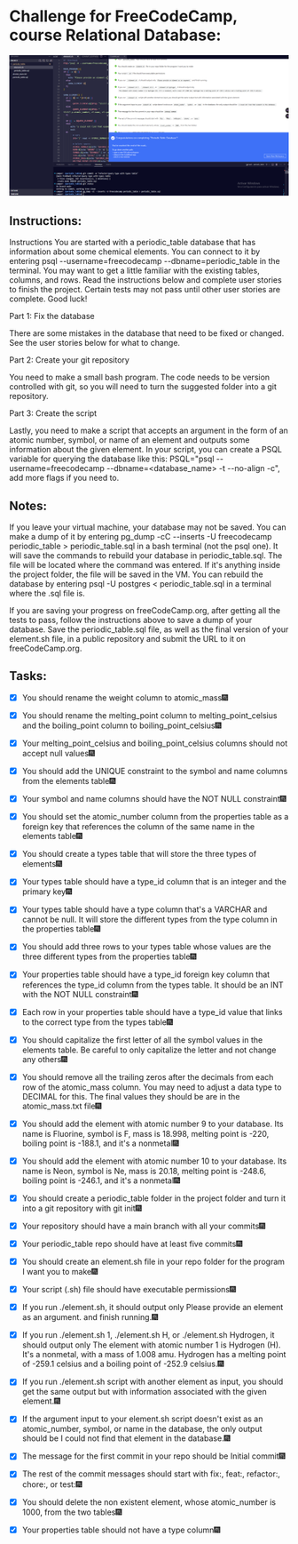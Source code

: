 # Challenge for FreeCodeCamp, course Relational Database:

![Example of view menu from program](https://github.com/Oscaruncode/periodic_table_fcc_db/blob/main/resources/images/db%20periodic%20table.PNG?raw=true)

## Instructions:
Instructions
You are started with a periodic_table database that has information about some chemical elements. You can connect to it by entering psql --username=freecodecamp --dbname=periodic_table in the terminal. You may want to get a little familiar with the existing tables, columns, and rows. Read the instructions below and complete user stories to finish the project. Certain tests may not pass until other user stories are complete. Good luck!

Part 1: Fix the database

There are some mistakes in the database that need to be fixed or changed. See the user stories below for what to change.

Part 2: Create your git repository

You need to make a small bash program. The code needs to be version controlled with git, so you will need to turn the suggested folder into a git repository.

Part 3: Create the script

Lastly, you need to make a script that accepts an argument in the form of an atomic number, symbol, or name of an element and outputs some information about the given element. In your script, you can create a PSQL variable for querying the database like this: PSQL="psql --username=freecodecamp --dbname=<database_name> -t --no-align -c", add more flags if you need to.

## Notes:
If you leave your virtual machine, your database may not be saved. You can make a dump of it by entering pg_dump -cC --inserts -U freecodecamp periodic_table > periodic_table.sql in a bash terminal (not the psql one). It will save the commands to rebuild your database in periodic_table.sql. The file will be located where the command was entered. If it's anything inside the project folder, the file will be saved in the VM. You can rebuild the database by entering psql -U postgres < periodic_table.sql in a terminal where the .sql file is.

If you are saving your progress on freeCodeCamp.org, after getting all the tests to pass, follow the instructions above to save a dump of your database. Save the periodic_table.sql file, as well as the final version of your element.sh file, in a public repository and submit the URL to it on freeCodeCamp.org.

## Tasks:

- [x] You should rename the weight column to atomic_mass🎆

- [x] You should rename the melting_point column to melting_point_celsius and the boiling_point column to boiling_point_celsius🎆

- [x] Your melting_point_celsius and boiling_point_celsius columns should not accept null values🎆

- [x] You should add the UNIQUE constraint to the symbol and name columns from the elements table🎆

- [x] Your symbol and name columns should have the NOT NULL constraint🎆

- [x] You should set the atomic_number column from the properties table as a foreign key that references the column of the same name in the elements table🎆

- [x] You should create a types table that will store the three types of elements🎆

- [x] Your types table should have a type_id column that is an integer and the primary key🎆

- [x] Your types table should have a type column that's a VARCHAR and cannot be null. It will store the different types from the type column in the properties table🎆

- [x] You should add three rows to your types table whose values are the three different types from the properties table🎆

- [x] Your properties table should have a type_id foreign key column that references the type_id column from the types table. It should be an INT with the NOT NULL constraint🎆

- [x] Each row in your properties table should have a type_id value that links to the correct type from the types table🎆

- [x] You should capitalize the first letter of all the symbol values in the elements table. Be careful to only capitalize the letter and not change any others🎆

- [x] You should remove all the trailing zeros after the decimals from each row of the atomic_mass column. You may need to adjust a data type to DECIMAL for this. The final values they should be are in the atomic_mass.txt file🎆

- [x] You should add the element with atomic number 9 to your database. Its name is Fluorine, symbol is F, mass is 18.998, melting point is -220, boiling point is -188.1, and it's a nonmetal🎆

- [x] You should add the element with atomic number 10 to your database. Its name is Neon, symbol is Ne, mass is 20.18, melting point is -248.6, boiling point is -246.1, and it's a nonmetal🎆

- [x] You should create a periodic_table folder in the project folder and turn it into a git repository with git init🎆

- [x] Your repository should have a main branch with all your commits🎆

- [x] Your periodic_table repo should have at least five commits🎆

- [x] You should create an element.sh file in your repo folder for the program I want you to make🎆

- [x] Your script (.sh) file should have executable permissions🎆

- [x] If you run ./element.sh, it should output only Please provide an element as an argument. and finish running.🎆

- [x] If you run ./element.sh 1, ./element.sh H, or ./element.sh Hydrogen, it should output only The element with atomic number 1 is Hydrogen (H). It's a nonmetal, with a mass of 1.008 amu. Hydrogen has a melting point of -259.1 celsius and a boiling point of -252.9 celsius.🎆

- [x] If you run ./element.sh script with another element as input, you should get the same output but with information associated with the given element.🎆

- [x] If the argument input to your element.sh script doesn't exist as an atomic_number, symbol, or name in the database, the only output should be I could not find that element in the database.🎆

- [x] The message for the first commit in your repo should be Initial commit🎆

- [x] The rest of the commit messages should start with fix:, feat:, refactor:, chore:, or test:🎆

- [x] You should delete the non existent element, whose atomic_number is 1000, from the two tables🎆

- [x] Your properties table should not have a type column🎆
